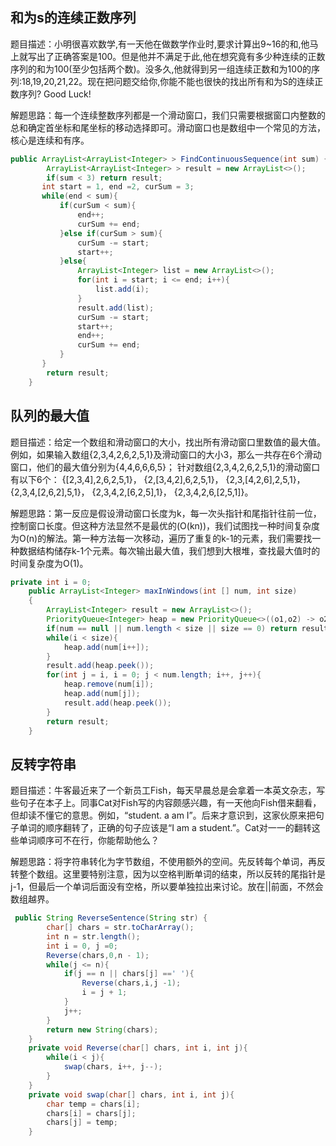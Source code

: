 ## 和为s的连续正数序列

题目描述：小明很喜欢数学,有一天他在做数学作业时,要求计算出9~16的和,他马上就写出了正确答案是100。但是他并不满足于此,他在想究竟有多少种连续的正数序列的和为100(至少包括两个数)。没多久,他就得到另一组连续正数和为100的序列:18,19,20,21,22。现在把问题交给你,你能不能也很快的找出所有和为S的连续正数序列? Good Luck!

解题思路：每一个连续整数序列都是一个滑动窗口，我们只需要根据窗口内整数的总和确定首坐标和尾坐标的移动选择即可。滑动窗口也是数组中一个常见的方法，核心是连续和有序。

```java
public ArrayList<ArrayList<Integer> > FindContinuousSequence(int sum) {
        ArrayList<ArrayList<Integer> > result = new ArrayList<>();
        if(sum < 3) return result;
       int start = 1, end =2, curSum = 3;
       while(end < sum){
           if(curSum < sum){
               end++;
               curSum += end;
           }else if(curSum > sum){
               curSum -= start;
               start++;
           }else{
               ArrayList<Integer> list = new ArrayList<>();
               for(int i = start; i <= end; i++){
                   list.add(i);
               }
               result.add(list);
               curSum -= start;
               start++;
               end++;
               curSum += end;
           }
       }
        return result;
    }
```

## 队列的最大值

题目描述：给定一个数组和滑动窗口的大小，找出所有滑动窗口里数值的最大值。例如，如果输入数组{2,3,4,2,6,2,5,1}及滑动窗口的大小3，那么一共存在6个滑动窗口，他们的最大值分别为{4,4,6,6,6,5}； 针对数组{2,3,4,2,6,2,5,1}的滑动窗口有以下6个：      {[2,3,4],2,6,2,5,1}， {2,[3,4,2],6,2,5,1}，      {2,3,[4,2,6],2,5,1}，      {2,3,4,[2,6,2],5,1}， {2,3,4,2,[6,2,5],1}，      {2,3,4,2,6,[2,5,1]}。

解题思路：第一反应是假设滑动窗口长度为k，每一次头指针和尾指针往前一位，控制窗口长度。但这种方法显然不是最优的(O(kn))，我们试图找一种时间复杂度为O(n)的解法。第一种方法每一次移动，遍历了重复的k-1的元素，我们需要找一种数据结构储存k-1个元素。每次输出最大值，我们想到大根堆，查找最大值时的时间复杂度为O(1)。

```java
private int i = 0;
    public ArrayList<Integer> maxInWindows(int [] num, int size)
    {
        ArrayList<Integer> result = new ArrayList<>();
        PriorityQueue<Integer> heap = new PriorityQueue<>((o1,o2) -> o2 - o1);
        if(num == null || num.length < size || size == 0) return result;
        while(i < size){
            heap.add(num[i++]);
        }
        result.add(heap.peek());
        for(int j = i, i = 0; j < num.length; i++, j++){
            heap.remove(num[i]);
            heap.add(num[j]);
            result.add(heap.peek());
        }
        return result;
    }
```

## 反转字符串

题目描述：牛客最近来了一个新员工Fish，每天早晨总是会拿着一本英文杂志，写些句子在本子上。同事Cat对Fish写的内容颇感兴趣，有一天他向Fish借来翻看，但却读不懂它的意思。例如，“student.
a am I”。后来才意识到，这家伙原来把句子单词的顺序翻转了，正确的句子应该是“I am a student.”。Cat对一一的翻转这些单词顺序可不在行，你能帮助他么？

解题思路：将字符串转化为字节数组，不使用额外的空间。先反转每个单词，再反转整个数组。这里要特别注意，因为以空格判断单词的结束，所以反转的尾指针是j-1，但最后一个单词后面没有空格，所以要单独拉出来讨论。放在||前面，不然会数组越界。

```java
 public String ReverseSentence(String str) {
        char[] chars = str.toCharArray();
        int n = str.length();
        int i = 0, j =0;
        Reverse(chars,0,n - 1);
        while(j <= n){
            if(j == n || chars[j] ==' '){
                Reverse(chars,i,j -1);
                i = j + 1;
            }
            j++;
        }
        return new String(chars);
    }
    private void Reverse(char[] chars, int i, int j){
        while(i < j){
            swap(chars, i++, j--);
        }
    }
    private void swap(char[] chars, int i, int j){
        char temp = chars[i];
        chars[i] = chars[j];
        chars[j] = temp;
    }
```

